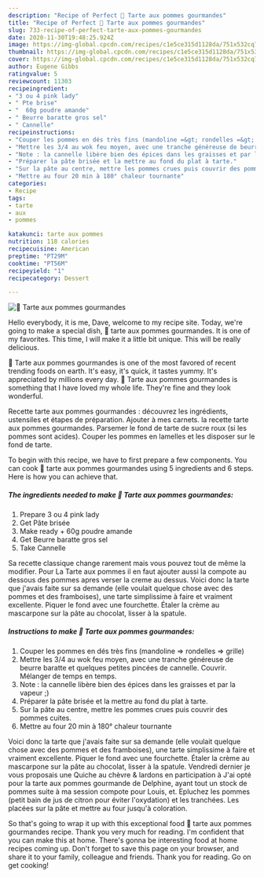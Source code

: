 ```yaml
---
description: "Recipe of Perfect 🌺 Tarte aux pommes gourmandes"
title: "Recipe of Perfect 🌺 Tarte aux pommes gourmandes"
slug: 733-recipe-of-perfect-tarte-aux-pommes-gourmandes
date: 2020-11-30T19:48:25.924Z
image: https://img-global.cpcdn.com/recipes/c1e5ce315d1128da/751x532cq70/🌺-tarte-aux-pommes-gourmandes-photo-principale-de-la-recette.jpg
thumbnail: https://img-global.cpcdn.com/recipes/c1e5ce315d1128da/751x532cq70/🌺-tarte-aux-pommes-gourmandes-photo-principale-de-la-recette.jpg
cover: https://img-global.cpcdn.com/recipes/c1e5ce315d1128da/751x532cq70/🌺-tarte-aux-pommes-gourmandes-photo-principale-de-la-recette.jpg
author: Eugene Gibbs
ratingvalue: 5
reviewcount: 11303
recipeingredient:
- "3 ou 4 pink lady"
- " Pte brise"
- "  60g poudre amande"
- " Beurre baratte gros sel"
- " Cannelle"
recipeinstructions:
- "Couper les pommes en dés très fins (mandoline =&gt; rondelles =&gt; grille)"
- "Mettre les 3/4 au wok feu moyen, avec une tranche généreuse de beurre baratte et quelques petites pincées de cannelle. Couvrir. Mélanger de temps en temps."
- "Note : la cannelle libère bien des épices dans les graisses et par la vapeur ;)"
- "Préparer la pâte brisée et la mettre au fond du plat à tarte."
- "Sur la pâte au centre, mettre les pommes crues puis couvrir des pommes cuites."
- "Mettre au four 20 min à 180° chaleur tournante"
categories:
- Recipe
tags:
- tarte
- aux
- pommes

katakunci: tarte aux pommes 
nutrition: 118 calories
recipecuisine: American
preptime: "PT29M"
cooktime: "PT56M"
recipeyield: "1"
recipecategory: Dessert

---
```



![🌺 Tarte aux pommes gourmandes](https://img-global.cpcdn.com/recipes/c1e5ce315d1128da/751x532cq70/🌺-tarte-aux-pommes-gourmandes-photo-principale-de-la-recette.jpg)

Hello everybody, it is me, Dave, welcome to my recipe site. Today, we're going to make a special dish, 🌺 tarte aux pommes gourmandes. It is one of my favorites. This time, I will make it a little bit unique. This will be really delicious.

🌺 Tarte aux pommes gourmandes is one of the most favored of recent trending foods on earth. It's easy, it's quick, it tastes yummy. It's appreciated by millions every day. 🌺 Tarte aux pommes gourmandes is something that I have loved my whole life. They're fine and they look wonderful.

Recette tarte aux pommes gourmandes : découvrez les ingrédients, ustensiles et étapes de préparation. Ajouter à mes carnets. la recette tarte aux pommes gourmandes. Parsemer le fond de tarte de sucre roux (si les pommes sont acides). Couper les pommes en lamelles et les disposer sur le fond de tarte.


To begin with this recipe, we have to first prepare a few components. You can cook 🌺 tarte aux pommes gourmandes using 5 ingredients and 6 steps. Here is how you can achieve that.

<!--inarticleads1-->

##### The ingredients needed to make 🌺 Tarte aux pommes gourmandes:

1. Prepare 3 ou 4 pink lady
1. Get  Pâte brisée
1. Make ready  + 60g poudre amande
1. Get  Beurre baratte gros sel
1. Take  Cannelle


Sa recette classique change rarement mais vous pouvez tout de même la modifier. Pour La Tarte aux pommes il en faut ajouter aussi la compote au dessous des pommes apres verser la creme au dessus. Voici donc la tarte que j&#39;avais faite sur sa demande (elle voulait quelque chose avec des pommes et des framboises), une tarte simplissime à faire et vraiment excellente. Piquer le fond avec une fourchette. Étaler la crème au mascarpone sur la pâte au chocolat, lisser à la spatule. 

<!--inarticleads2-->

##### Instructions to make 🌺 Tarte aux pommes gourmandes:

1. Couper les pommes en dés très fins (mandoline =&gt; rondelles =&gt; grille)
1. Mettre les 3/4 au wok feu moyen, avec une tranche généreuse de beurre baratte et quelques petites pincées de cannelle. Couvrir. Mélanger de temps en temps.
1. Note : la cannelle libère bien des épices dans les graisses et par la vapeur ;)
1. Préparer la pâte brisée et la mettre au fond du plat à tarte.
1. Sur la pâte au centre, mettre les pommes crues puis couvrir des pommes cuites.
1. Mettre au four 20 min à 180° chaleur tournante


Voici donc la tarte que j&#39;avais faite sur sa demande (elle voulait quelque chose avec des pommes et des framboises), une tarte simplissime à faire et vraiment excellente. Piquer le fond avec une fourchette. Étaler la crème au mascarpone sur la pâte au chocolat, lisser à la spatule. Vendredi dernier je vous proposais une Quiche au chèvre &amp; lardons en participation à J&#39;ai opté pour la tarte aux pommes gourmande de Delphine, ayant tout un stock de pommes suite à ma session compote pour Louis, et. Epluchez les pommes (petit bain de jus de citron pour éviter l&#39;oxydation) et les tranchées. Les placées sur la pâte et mettre au four jusqu&#39;à coloration. 

So that's going to wrap it up with this exceptional food 🌺 tarte aux pommes gourmandes recipe. Thank you very much for reading. I'm confident that you can make this at home. There's gonna be interesting food at home recipes coming up. Don't forget to save this page on your browser, and share it to your family, colleague and friends. Thank you for reading. Go on get cooking!
